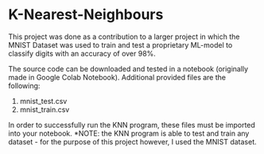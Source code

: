 # K-Nearest-Neighbours
This project was done as a contribution to a larger project in which the MNIST Dataset was used to train and test a proprietary ML-model to classify digits with an accuracy of over 98%.

The source code can be downloaded and tested in a notebook (originally made in Google Colab Notebook). Additional provided files are the following:
  1. mnist_test.csv
  2. mnist_train.csv

In order to successfully run the KNN program, these files must be imported into your notebook. 
*NOTE: the KNN program is able to test and train any dataset - for the purpose of this project however, I used the MNIST dataset.

